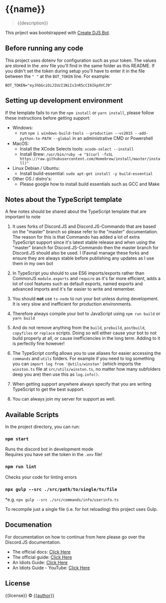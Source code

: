 # {{name}}

> {{description}}

This priject was bootstrapped with [Create DJS Bot](https://favware.tech/createdjsbot).

## Before running any code

This project uses dotenv for configuration such as your token. The values are stored in the .env file you'll find in the same folder as this README. If you didn't set the token during setup you'll have to enter it in the file between the `" "` at the `BOT_TOKEN` line. For example:

```dotenv
BOT_TOKEN="eyJhbGciOiJIUzI1NiIsInR5cCI6IkpXVCJ9"
```

## Setting up development environment

If the template fails to run the `npm install` or `yarn install`, please follow these instructions before getting support:

   - Windows:
     - run `npm i windows-build-tools --production --vs2015 --add-python-to-PATH --global` in an administrative CMD or Powershell
   - MacOS:
     - Install the XCode Selects tools: `xcode-select --install`
     - Install Brew: `/usr/bin/ruby -e "$(curl -fsSL https://raw.githubusercontent.com/Homebrew/install/master/install)"`
   - Linux Debian / Ubuntu:
      -  Install build-essential: `sudo apt-get install -y build-essential`
   - Other OS / distro's:
      - Please google how to install build essentials such as GCC and Make

## Notes about the TypeScript template

A few notes should be shared about the TypeScript template that are important to note

1. It uses forks of Discord.JS and Discord.JS-Commando that are based on the "master" branch so please refer to the "master" documentation. The reason for this is that Commando has added a lot of extra TypeScript support since it's latest stable release and when using the "master" branch for Discord.JS-Commando then the master branch for Discord.JS should also be used. I (Favna) manage these forks and ensure they are always stable before publishing any updates as I use them in my own bot

2. In TypeScript you should to use ES6 imports/exports rather than CommonJS `module.exports` and `require` as it's far more efficient, adds a lot of cool features such as default exports, named exports and advanced imports and it's far easier to write and remember.

3. You should **not** use `ts-node` to run your bot unless during development. It is very slow and inefficient for production environments.

4. Therefore always compile your bot to JavaScript using `npm run build` or `yarn build`

5. And do not remove anything from the `build`, `prebuild`, `postbuild`, `copyfiles` or `replace` scripts. Doing so will either cause your bot to not build properly at all, or cause inefficiencies in the long term. Adding to it is perfectly fine however!

6. The TypeScript config allows you to use aliases for easier accessing the `commands` and `utils` folders. For example if you need to log something you can `import log from '@utils/winston'` (which imports the `winston.ts` file at `src/utils/winston.ts`, no matter how many subfolders deep you are) then use this as `log.info()`.

7. When getting support anywhere always specify that you are writing TypeScript to get the best support.

8. You can always join my server for support as well.

## Available Scripts

In the project directory, you can run:

### `npm start`

Runs the discord bot in development mode<br>
Requires you have set the token in the `.env` file!

### `npm run lint`

Checks your code for linting errors

### `npx gulp --src ./src/path/to/single/ts/file`

*e.g. `npx gulp --src ./src/commands/info/userinfo.ts`

To recompile just a single file (i.e. for hot reloading) this project uses Gulp.

## Documenation

For documentation on how to continue from here please go over the Discord.JS documentation.

- The official docs: [Click Here](https://discord.js.org/#/docs/main/stable/general/welcome)
- The official guide: [Click Here](https://discordjs.guide/)
- An Idiots Guide: [Click Here](https://anidiots.guide/)
- An Idiots Guide - YouTube: [Click Here](https://www.youtube.com/channel/UCLun-hgcYUgNvCCj4sIa-jA)

## License

{{license}} © [{{author}}](https://github.com/{{author}})
